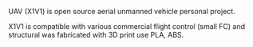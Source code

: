 UAV (X1V1) is open source aerial unmanned vehicle personal project.

X1V1 is compatible with various commercial flight control (small FC) and structural was fabricated with 3D print use PLA, ABS.
